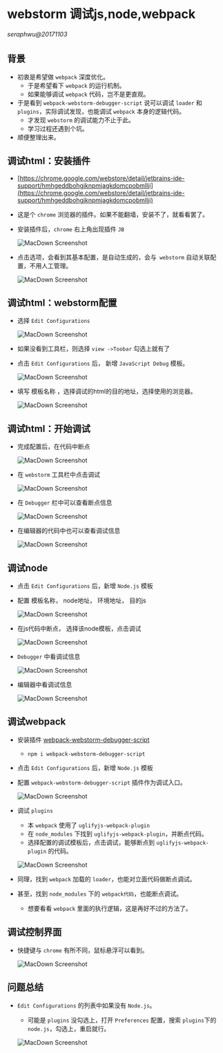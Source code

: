 # webstorm 调试js,node,webpack

###### seraphwu@20171103

## 背景
* 初衷是希望做 ```webpack``` 深度优化。
	* 于是希望看下 ```webpack``` 的运行机制。
	* 如果能够调试 ```webpack``` 代码，岂不是更直观。
* 于是看到 ```webpack-webstorm-debugger-script``` 说可以调试 ```loader``` 和```plugins```，实际调试发现，也能调试 ```webpack``` 本身的逻辑代码。
	* 才发现 ```webstorm``` 的调试能力不止于此。
	* 学习过程还遇到个坑。
* 顺便整理出来。


## 调试html：安装插件
* [https://chrome.google.com/webstore/detail/jetbrains-ide-support/hmhgeddbohgjknpmjagkdomcpobmllji](https://chrome.google.com/webstore/detail/jetbrains-ide-support/hmhgeddbohgjknpmjagkdomcpobmllji)
* 这是个 ```chrome``` 浏览器的插件。如果不能翻墙，安装不了，就看看罢了。
* 安装插件后，```chrome``` 右上角出现插件  ```JB```

	![MacDown Screenshot](debug-3.png)
	
* 点击选项，会看到其基本配置，是自动生成的，会与``` webstorm``` 自动关联配置，不用人工管理。

	![MacDown Screenshot](debug-5.png)

## 调试html：webstorm配置
* 选择 ```Edit Configurations```
	
	![MacDown Screenshot](debug-1.png)
	
* 如果没看到工具栏，则选择 ```view ->Toobar``` 勾选上就有了
* 点击 ```Edit Configurations``` 后， 新增 ```JavaScript Debug``` 模板。
	
	![MacDown Screenshot](debug-2.png)
	
* 填写 模板名称 ，选择调试的html的目的地址，选择使用的浏览器。

	![MacDown Screenshot](debug-4.png)

## 调试html：开始调试
* 完成配置后，在代码中断点
	
	![MacDown Screenshot](debug-6.png)
	
* 在 ```webstorm``` 工具栏中点击调试

	![MacDown Screenshot](debug-7.png)
	
* 在 ```Debugger``` 栏中可以查看断点信息

	![MacDown Screenshot](debug-8.png)
	
* 在编辑器的代码中也可以查看调试信息

	![MacDown Screenshot](debug-9.png)
	

## 调试node
* 点击 ```Edit Configurations``` 后，新增 ```Node.js``` 模板
* 配置 模板名称， node地址， 环境地址， 目的js

	![MacDown Screenshot](debug-10.png)
	
* 在js代码中断点， 选择该node模板，点击调试

	![MacDown Screenshot](debug-11.png)
	
* ```Debugger``` 中看调试信息

	![MacDown Screenshot](debug-12.png)

* 编辑器中看调试信息

	![MacDown Screenshot](debug-13.png)

## 调试webpack
* 安装插件 [webpack-webstorm-debugger-script](https://github.com/philipshurpik/webpack-webstorm-debugger-script)
	* ```npm i webpack-webstorm-debugger-script```
* 点击 ```Edit Configurations``` 后，新增 ```Node.js``` 模板
* 配置 ```webpack-webstorm-debugger-script``` 插件作为调试入口。

	![MacDown Screenshot](debug-14.png)

* 调试 ```plugins```
	* 本 ```webpack``` 使用了 ```uglifyjs-webpack-plugin```
	* 在 ```node_modules``` 下找到 ```uglifyjs-webpack-plugin```，并断点代码。
	* 选择配置的调试模板后，点击调试，能够断点到 ```uglifyjs-webpack-plugin``` 的代码。

	![MacDown Screenshot](debug-15.png)
	
* 同理，找到 ```webpack``` 加载的 ```loader```，也能对立面代码做断点调试。
* 甚至，找到 ```node_modules``` 下的 ```webpack代码```，也能断点调试。
	* 想要看看 ```webpack``` 里面的执行逻辑，这是再好不过的方法了。


## 调试控制界面
* 快捷键与 ```chrome``` 有所不同，鼠标悬浮可以看到。

	![MacDown Screenshot](debug-16.png)


## 问题总结
* ```Edit Configurations``` 的列表中如果没有 ```Node.js```。

	* 可能是 ```plugins``` 没勾选上，打开 ```Preferences``` 配置，搜索 ```plugins```下的 ```node.js```，勾选上，重启就行。

	![MacDown Screenshot](debug-17.png)
	